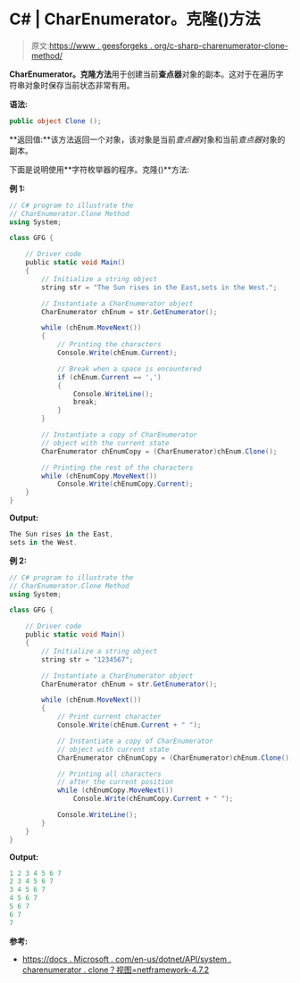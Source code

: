 # C# | CharEnumerator。克隆()方法

> 原文:[https://www . geesforgeks . org/c-sharp-charenumerator-clone-method/](https://www.geeksforgeeks.org/c-sharp-charenumerator-clone-method/)

**CharEnumerator。克隆方法**用于创建当前**查点器**对象的副本。这对于在遍历字符串对象时保存当前状态非常有用。

**语法:**

```cs
public object Clone ();
```

**返回值:**该方法返回一个对象，该对象是当前*查点器*对象和当前*查点器*对象的副本。

下面是说明使用**字符枚举器的程序。克隆()**方法:

**例 1:**

```cs
// C# program to illustrate the
// CharEnumerator.Clone Method
using System;

class GFG {

    // Driver code
    public static void Main()
    {
        // Initialize a string object
        string str = "The Sun rises in the East,sets in the West.";

        // Instantiate a CharEnumerator object
        CharEnumerator chEnum = str.GetEnumerator();

        while (chEnum.MoveNext()) 
        {
            // Printing the characters
            Console.Write(chEnum.Current);

            // Break when a space is encountered
            if (chEnum.Current == ',') 
            {
                Console.WriteLine();
                break;
            }
        }

        // Instantiate a copy of CharEnumerator
        // object with the current state
        CharEnumerator chEnumCopy = (CharEnumerator)chEnum.Clone();

        // Printing the rest of the characters
        while (chEnumCopy.MoveNext())
            Console.Write(chEnumCopy.Current);
    }
}
```

**Output:**

```cs
The Sun rises in the East,
sets in the West.

```

**例 2:**

```cs
// C# program to illustrate the
// CharEnumerator.Clone Method
using System;

class GFG {

    // Driver code
    public static void Main()
    {
        // Initialize a string object
        string str = "1234567";

        // Instantiate a CharEnumerator object
        CharEnumerator chEnum = str.GetEnumerator();

        while (chEnum.MoveNext())
        {
            // Print current character
            Console.Write(chEnum.Current + " ");

            // Instantiate a copy of CharEnumerator 
            // object with current state
            CharEnumerator chEnumCopy = (CharEnumerator)chEnum.Clone();

            // Printing all characters 
            // after the current position
            while (chEnumCopy.MoveNext())
                Console.Write(chEnumCopy.Current + " ");

            Console.WriteLine();
        }
    }
}
```

**Output:**

```cs
1 2 3 4 5 6 7 
2 3 4 5 6 7 
3 4 5 6 7 
4 5 6 7 
5 6 7 
6 7 
7

```

**参考:**

*   [https://docs . Microsoft . com/en-us/dotnet/API/system . charenumerator . clone？视图=netframework-4.7.2](https://docs.microsoft.com/en-us/dotnet/api/system.charenumerator.clone?view=netframework-4.7.2)